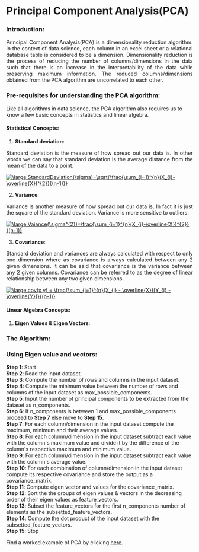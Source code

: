 # Principal Component Analysis(PCA)

### Introduction:

<div align="justify">
Principal Component Analysis(PCA) is a dimensionality reduction algorithm. In the context of data science, each column in an excel sheet or a relational database table is considered to be a dimension. Dimensionality reduction is the process of reducing the number of columns/dimensions in the data such that there is an increase in the interpretability of the data while preserving maximum information. The reduced columns/dimensions obtained from the PCA algorithm are uncorrelated to each other. 
</div>

### Pre-requisites for understanding the PCA algorithm:

Like all algorithms in data science, the PCA algorithm also requires us to know a few basic concepts in statistics and linear algebra. 

#### Statistical Concepts:

1. <b>Standard deviation</b>:<br/>
<div align="justify">Standard deviation is the measure of how spread out our data is. In other words we can say that standard deviation is the average distance from the mean of the data to a point.</div>

<a href="https://www.codecogs.com/eqnedit.php?latex=\large&space;StandardDeviation(\sigma)=\sqrt{\frac{\sum_{i=1}^{n}(X_{i}-\overline{X})^{2}}{(n-1)}}" target="_blank"><img src="https://latex.codecogs.com/gif.latex?\large&space;StandardDeviation(\sigma)=\sqrt{\frac{\sum_{i=1}^{n}(X_{i}-\overline{X})^{2}}{(n-1)}}" title="\large StandardDeviation(\sigma)=\sqrt{\frac{\sum_{i=1}^{n}(X_{i}-\overline{X})^{2}}{(n-1)}}" /></a>

2. <b>Variance</b>:<br/>
<div align="justify">Variance is another measure of how spread out our data is. In fact it is just the square of the standard deviation. Variance is more sensitive to outliers.</div>

<a href="https://www.codecogs.com/eqnedit.php?latex=\large&space;Vaiance(\sigma^{2})=\frac{\sum_{i=1}^{n}(X_{i}-\overline{X})^{2}}{(n-1)}" target="_blank"><img src="https://latex.codecogs.com/gif.latex?\large&space;Vaiance(\sigma^{2})=\frac{\sum_{i=1}^{n}(X_{i}-\overline{X})^{2}}{(n-1)}" title="\large Vaiance(\sigma^{2})=\frac{\sum_{i=1}^{n}(X_{i}-\overline{X})^{2}}{(n-1)}" /></a>

3. <b>Covariance</b>:<br/>
<div align="justify">Standard deviation and variances are always calculated with respect to only one dimension where as covariance is always calculated between any 2 given dimensions. It can be said that covariance is the variance between any 2 given columns. Covariance can be referred to as the degree of linear relationship between any two given dimensions.</div>

<a href="https://www.codecogs.com/eqnedit.php?latex=\large&space;cov(x,y)&space;=&space;\frac{\sum_{i=1}^{n}(X_{i}&space;-&space;\overline{X})(Y_{i}&space;-&space;\overline{Y})}{(n-1)}" target="_blank"><img src="https://latex.codecogs.com/gif.latex?\large&space;cov(x,y)&space;=&space;\frac{\sum_{i=1}^{n}(X_{i}&space;-&space;\overline{X})(Y_{i}&space;-&space;\overline{Y})}{(n-1)}" title="\large cov(x,y) = \frac{\sum_{i=1}^{n}(X_{i} - \overline{X})(Y_{i} - \overline{Y})}{(n-1)}" /></a>

#### Linear Algebra Concepts:

1. <b> Eigen Values & Eigen Vectors</b>:</br>


### The Algorithm:

### Using Eigen value and vectors:

<b>Step 1</b>: Start</br>
<b>Step 2</b>: Read the input dataset.</br>
<b>Step 3</b>: Compute the number of rows and columns in the input dataset.</br>
<b>Step 4</b>: Compute the minimum value between the number of rows and columns of the input dataset as max_possible_components.</br>
<b>Step 5</b>: Input the number of principal components to be extracted from the dataset as n_components.</br>
<b>Step 6</b>: If n_components is between 1 and max_possible_components proceed to <b>Step 7</b> else move to <b>Step 15</b>.</br>
<b>Step 7</b>: For each column/dimension in the input dataset compute the maximum, minimum and their average values.</br>
<b>Step 8</b>: For each column/dimension in the input dataset subtract each value with the column's maximum value and divide it by the difference of the column's respective maximum and minimum value. </br>
<b>Step 9</b>: For each column/dimension in the input dataset subtract each value with the column's average value. </br>
<b>Step 10</b>: For each combination of column/dimension in the input dataset compute its respective covariance and store the output as a covariance_matrix.</br>
<b>Step 11</b>: Compute eigen vector and values for the covariance_matrix.</br>
<b>Step 12</b>: Sort the the groups of eigen values & vectors in the decreasing order of their eigen values as feature_vectors.</br>
<b>Step 13</b>: Subset the feature_vectors for the first n_components number of elements as the subsetted_feature_vectors.</br>
<b>Step 14</b>: Compute the dot product of the input dataset with the subsetted_feature_vectors.</br>
<b>Step 15</b>: Stop

Find a worked example of PCA by clicking <a href="\Worked example of PCA.ipynb">here</a>.